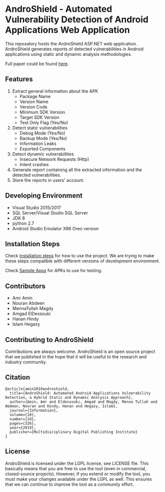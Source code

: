 # AndroShield - Automated Vulnerability Detection of Android Applications Web Application
This reposatory hosts the AndroShield ASP.NET web application. 
AndroShield generates reports of detected vulnerabilities in Android applications using static and dynamic analysis methodologies.

Full paper could be found [here](https://www.mdpi.com/2078-2489/10/10/326).
## Features
1. Extract general information about the APK
   - Package Name
   - Version Name
   - Version Code
   - Minimum SDK Version
   - Target SDK Version
   - Test Only Flag (Yes/No)
2. Detect static vulnerabilities
   - Debug Mode (Yes/No)
   - Backup Mode (Yes/No)
   - Information Leaks
   - Exported Components
3. Detect dynamic vulnerabilities
   - Insecure Network Requests (Http) 
   - Intent crashes
4. Generate report containing all the extracted information and the detected vulnerabilities.
5. Store the reports in users' account.

## Developing Environment
- Visual Studio 2015/2017
- SQL Server/Visual Studio SQL Server
- JDK 8
- python 2.7
- Android Studio Emulator X86 Oreo version

## Installation Steps
Check [Installation steps](installation_instructions.md) for how to use the project. We are trying to make these steps compatible with different versions of development environment.

Check [Sample Apps](SampleApps/APKs.md) for APKs to use for testing.

## Contributors
- Amr Amin
- Nouran Abdeen
- MennaTullah Magdy
- Amgad ElDessouki
- Hanan Hindy
- Islam Hegazy 


## Contributing to AndroShield
Contributions are always welcome. AndroShield is an open source project that we published in the hope that it will be useful to the research and industry community.

## Citation
````
@article{amin2019androshield,
  title={AndroShield: Automated Android Applications Vulnerability Detection, a Hybrid Static and Dynamic Analysis Approach},
  author={Amin, Amr and Eldessouki, Amgad and Magdy, Menna Tullah and Abdeen, Nouran and Hindy, Hanan and Hegazy, Islam},
  journal={Information},
  volume={10},
  number={10},
  pages={326},
  year={2019},
  publisher={Multidisciplinary Digital Publishing Institute}
}
````
## License
AndroShield is licensed under the LGPL license, see LICENSE file. This basically means that you are free to use the tool (even in commercial, closed-source projects). However, if you extend or modify the tool, you must make your changes available under the LGPL as well. This ensures that we can continue to improve the tool as a community effort.
